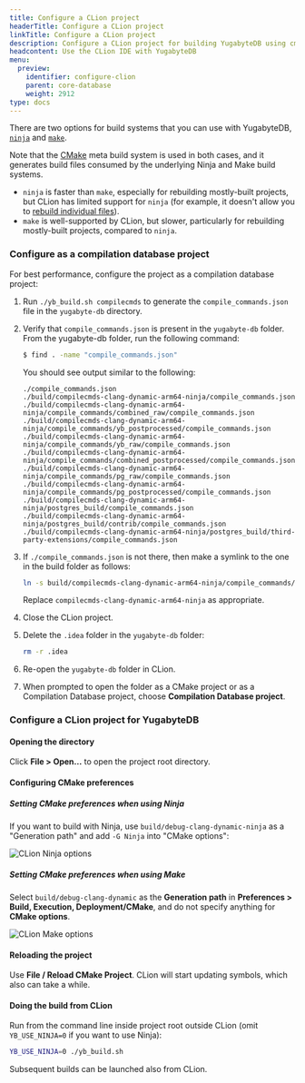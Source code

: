 ```yaml
---
title: Configure a CLion project
headerTitle: Configure a CLion project
linkTitle: Configure a CLion project
description: Configure a CLion project for building YugabyteDB using cmake or ninja.
headcontent: Use the CLion IDE with YugabyteDB
menu:
  preview:
    identifier: configure-clion
    parent: core-database
    weight: 2912
type: docs
---
```


There are two options for build systems that you can use with YugabyteDB, [`ninja`](https://ninja-build.org/) and [`make`](https://en.wikipedia.org/wiki/Make_(software)).

Note that the [CMake](https://cmake.org/) meta build system is used in both cases, and it generates build files consumed by the underlying Ninja and Make build systems.

* `ninja` is faster than `make`, especially for rebuilding mostly-built projects, but CLion has limited support for `ninja` (for example, it doesn't allow you to [rebuild individual files](https://youtrack.jetbrains.com/issue/CPP-17622)).
* `make` is well-supported by CLion, but slower, particularly for rebuilding mostly-built projects, compared to `ninja`.

### Configure as a compilation database project

For best performance, configure the project as a compilation database project:

1. Run `./yb_build.sh compilecmds` to generate the `compile_commands.json` file in the `yugabyte-db` directory.

1. Verify that `compile_commands.json` is present in the `yugabyte-db` folder. From the yugabyte-db folder, run the following command:

    ```sh
    $ find . -name "compile_commands.json"
    ```

    You should see output similar to the following:

    ```output
    ./compile_commands.json
    ./build/compilecmds-clang-dynamic-arm64-ninja/compile_commands.json
    ./build/compilecmds-clang-dynamic-arm64-ninja/compile_commands/combined_raw/compile_commands.json
    ./build/compilecmds-clang-dynamic-arm64-ninja/compile_commands/yb_postprocessed/compile_commands.json
    ./build/compilecmds-clang-dynamic-arm64-ninja/compile_commands/yb_raw/compile_commands.json
    ./build/compilecmds-clang-dynamic-arm64-ninja/compile_commands/combined_postprocessed/compile_commands.json
    ./build/compilecmds-clang-dynamic-arm64-ninja/compile_commands/pg_raw/compile_commands.json
    ./build/compilecmds-clang-dynamic-arm64-ninja/compile_commands/pg_postprocessed/compile_commands.json
    ./build/compilecmds-clang-dynamic-arm64-ninja/postgres_build/compile_commands.json
    ./build/compilecmds-clang-dynamic-arm64-ninja/postgres_build/contrib/compile_commands.json
    ./build/compilecmds-clang-dynamic-arm64-ninja/postgres_build/third-party-extensions/compile_commands.json
    ```

1. If `./compile_commands.json` is not there, then make a symlink to the one in the build folder as follows:

    ```sh
    ln -s build/compilecmds-clang-dynamic-arm64-ninja/compile_commands/combined_postprocessed/compile_commands.json compile_commands.json
    ```

    Replace `compilecmds-clang-dynamic-arm64-ninja` as appropriate.

1. Close the CLion project.

1. Delete the `.idea` folder in the `yugabyte-db` folder:

    ```sh
    rm -r .idea
    ```

1. Re-open the `yugabyte-db` folder in CLion.

1. When prompted to open the folder as a CMake project or as a Compilation Database project, choose **Compilation Database project**.

### Configure a CLion project for YugabyteDB

#### Opening the directory

Click **File > Open…** to open the project root directory.

#### Configuring CMake preferences

##### Setting CMake preferences when using Ninja

If you want to build with Ninja, use `build/debug-clang-dynamic-ninja` as a "Generation path" and add `-G Ninja` into "CMake options":

![CLion Ninja options](/images/contribute/clion-cmake-options-ninja.png)

##### Setting CMake preferences when using Make

Select `build/debug-clang-dynamic` as the **Generation path** in **Preferences > Build, Execution, Deployment/CMake**, and do not specify anything for **CMake options**.

![CLion Make options](/images/contribute/clion-cmake-options.png)

#### Reloading the project

Use **File / Reload CMake Project**. CLion will start updating symbols, which also can take a while.

#### Doing the build from CLion

Run from the command line inside project root outside CLion (omit `YB_USE_NINJA=0` if you want to use Ninja):

```sh
YB_USE_NINJA=0 ./yb_build.sh
```

Subsequent builds can be launched also from CLion.
